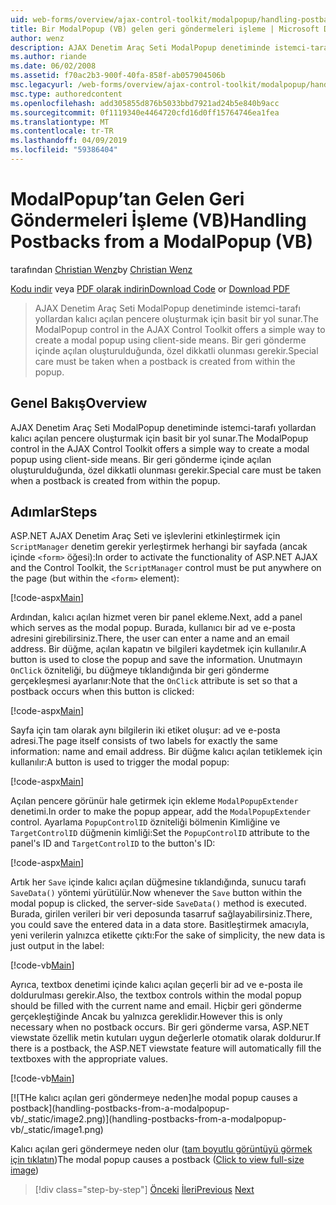 ```yaml
---
uid: web-forms/overview/ajax-control-toolkit/modalpopup/handling-postbacks-from-a-modalpopup-vb
title: Bir ModalPopup (VB) gelen geri göndermeleri işleme | Microsoft Docs
author: wenz
description: AJAX Denetim Araç Seti ModalPopup denetiminde istemci-tarafı yollardan kalıcı açılan pencere oluşturmak için basit bir yol sunar. Bir pos olduğunda özel dikkatli olunması gerekir...
ms.author: riande
ms.date: 06/02/2008
ms.assetid: f70ac2b3-900f-40fa-858f-ab057904506b
msc.legacyurl: /web-forms/overview/ajax-control-toolkit/modalpopup/handling-postbacks-from-a-modalpopup-vb
msc.type: authoredcontent
ms.openlocfilehash: add305855d876b5033bbd7921ad24b5e840b9acc
ms.sourcegitcommit: 0f1119340e4464720cfd16d0ff15764746ea1fea
ms.translationtype: MT
ms.contentlocale: tr-TR
ms.lasthandoff: 04/09/2019
ms.locfileid: "59386404"
---
```

# <a name="handling-postbacks-from-a-modalpopup-vb"></a><span data-ttu-id="14b91-104">ModalPopup’tan Gelen Geri Göndermeleri İşleme (VB)</span><span class="sxs-lookup"><span data-stu-id="14b91-104">Handling Postbacks from a ModalPopup (VB)</span></span>

<span data-ttu-id="14b91-105">tarafından [Christian Wenz](https://github.com/wenz)</span><span class="sxs-lookup"><span data-stu-id="14b91-105">by [Christian Wenz](https://github.com/wenz)</span></span>

<span data-ttu-id="14b91-106">[Kodu indir](http://download.microsoft.com/download/2/4/0/24052038-f942-4336-905b-b60ae56f0dd5/ModalPopup3.vb.zip) veya [PDF olarak indirin](http://download.microsoft.com/download/b/6/a/b6ae89ee-df69-4c87-9bfb-ad1eb2b23373/modalpopup3VB.pdf)</span><span class="sxs-lookup"><span data-stu-id="14b91-106">[Download Code](http://download.microsoft.com/download/2/4/0/24052038-f942-4336-905b-b60ae56f0dd5/ModalPopup3.vb.zip) or [Download PDF](http://download.microsoft.com/download/b/6/a/b6ae89ee-df69-4c87-9bfb-ad1eb2b23373/modalpopup3VB.pdf)</span></span>

> <span data-ttu-id="14b91-107">AJAX Denetim Araç Seti ModalPopup denetiminde istemci-tarafı yollardan kalıcı açılan pencere oluşturmak için basit bir yol sunar.</span><span class="sxs-lookup"><span data-stu-id="14b91-107">The ModalPopup control in the AJAX Control Toolkit offers a simple way to create a modal popup using client-side means.</span></span> <span data-ttu-id="14b91-108">Bir geri gönderme içinde açılan oluşturulduğunda, özel dikkatli olunması gerekir.</span><span class="sxs-lookup"><span data-stu-id="14b91-108">Special care must be taken when a postback is created from within the popup.</span></span>


## <a name="overview"></a><span data-ttu-id="14b91-109">Genel Bakış</span><span class="sxs-lookup"><span data-stu-id="14b91-109">Overview</span></span>

<span data-ttu-id="14b91-110">AJAX Denetim Araç Seti ModalPopup denetiminde istemci-tarafı yollardan kalıcı açılan pencere oluşturmak için basit bir yol sunar.</span><span class="sxs-lookup"><span data-stu-id="14b91-110">The ModalPopup control in the AJAX Control Toolkit offers a simple way to create a modal popup using client-side means.</span></span> <span data-ttu-id="14b91-111">Bir geri gönderme içinde açılan oluşturulduğunda, özel dikkatli olunması gerekir.</span><span class="sxs-lookup"><span data-stu-id="14b91-111">Special care must be taken when a postback is created from within the popup.</span></span>

## <a name="steps"></a><span data-ttu-id="14b91-112">Adımlar</span><span class="sxs-lookup"><span data-stu-id="14b91-112">Steps</span></span>

<span data-ttu-id="14b91-113">ASP.NET AJAX Denetim Araç Seti ve işlevlerini etkinleştirmek için `ScriptManager` denetim gerekir yerleştirmek herhangi bir sayfada (ancak içinde `<form>` öğesi):</span><span class="sxs-lookup"><span data-stu-id="14b91-113">In order to activate the functionality of ASP.NET AJAX and the Control Toolkit, the `ScriptManager` control must be put anywhere on the page (but within the `<form>` element):</span></span>

[!code-aspx[Main](handling-postbacks-from-a-modalpopup-vb/samples/sample1.aspx)]

<span data-ttu-id="14b91-114">Ardından, kalıcı açılan hizmet veren bir panel ekleme.</span><span class="sxs-lookup"><span data-stu-id="14b91-114">Next, add a panel which serves as the modal popup.</span></span> <span data-ttu-id="14b91-115">Burada, kullanıcı bir ad ve e-posta adresini girebilirsiniz.</span><span class="sxs-lookup"><span data-stu-id="14b91-115">There, the user can enter a name and an email address.</span></span> <span data-ttu-id="14b91-116">Bir düğme, açılan kapatın ve bilgileri kaydetmek için kullanılır.</span><span class="sxs-lookup"><span data-stu-id="14b91-116">A button is used to close the popup and save the information.</span></span> <span data-ttu-id="14b91-117">Unutmayın `OnClick` özniteliği, bu düğmeye tıklandığında bir geri gönderme gerçekleşmesi ayarlanır:</span><span class="sxs-lookup"><span data-stu-id="14b91-117">Note that the `OnClick` attribute is set so that a postback occurs when this button is clicked:</span></span>

[!code-aspx[Main](handling-postbacks-from-a-modalpopup-vb/samples/sample2.aspx)]

<span data-ttu-id="14b91-118">Sayfa için tam olarak aynı bilgilerin iki etiket oluşur: ad ve e-posta adresi.</span><span class="sxs-lookup"><span data-stu-id="14b91-118">The page itself consists of two labels for exactly the same information: name and email address.</span></span> <span data-ttu-id="14b91-119">Bir düğme kalıcı açılan tetiklemek için kullanılır:</span><span class="sxs-lookup"><span data-stu-id="14b91-119">A button is used to trigger the modal popup:</span></span>

[!code-aspx[Main](handling-postbacks-from-a-modalpopup-vb/samples/sample3.aspx)]

<span data-ttu-id="14b91-120">Açılan pencere görünür hale getirmek için ekleme `ModalPopupExtender` denetimi.</span><span class="sxs-lookup"><span data-stu-id="14b91-120">In order to make the popup appear, add the `ModalPopupExtender` control.</span></span> <span data-ttu-id="14b91-121">Ayarlama `PopupControlID` özniteliği bölmenin Kimliğine ve `TargetControlID` düğmenin kimliği:</span><span class="sxs-lookup"><span data-stu-id="14b91-121">Set the `PopupControlID` attribute to the panel's ID and `TargetControlID` to the button's ID:</span></span>

[!code-aspx[Main](handling-postbacks-from-a-modalpopup-vb/samples/sample4.aspx)]

<span data-ttu-id="14b91-122">Artık her `Save` içinde kalıcı açılan düğmesine tıklandığında, sunucu tarafı `SaveData()` yöntemi yürütülür.</span><span class="sxs-lookup"><span data-stu-id="14b91-122">Now whenever the `Save` button within the modal popup is clicked, the server-side `SaveData()` method is executed.</span></span> <span data-ttu-id="14b91-123">Burada, girilen verileri bir veri deposunda tasarruf sağlayabilirsiniz.</span><span class="sxs-lookup"><span data-stu-id="14b91-123">There, you could save the entered data in a data store.</span></span> <span data-ttu-id="14b91-124">Basitleştirmek amacıyla, yeni verilerin yalnızca etikette çıktı:</span><span class="sxs-lookup"><span data-stu-id="14b91-124">For the sake of simplicity, the new data is just output in the label:</span></span>

[!code-vb[Main](handling-postbacks-from-a-modalpopup-vb/samples/sample5.vb)]

<span data-ttu-id="14b91-125">Ayrıca, textbox denetimi içinde kalıcı açılan geçerli bir ad ve e-posta ile doldurulması gerekir.</span><span class="sxs-lookup"><span data-stu-id="14b91-125">Also, the textbox controls within the modal popup should be filled with the current name and email.</span></span> <span data-ttu-id="14b91-126">Hiçbir geri gönderme gerçekleştiğinde Ancak bu yalnızca gereklidir.</span><span class="sxs-lookup"><span data-stu-id="14b91-126">However this is only necessary when no postback occurs.</span></span> <span data-ttu-id="14b91-127">Bir geri gönderme varsa, ASP.NET viewstate özellik metin kutuları uygun değerlerle otomatik olarak doldurur.</span><span class="sxs-lookup"><span data-stu-id="14b91-127">If there is a postback, the ASP.NET viewstate feature will automatically fill the textboxes with the appropriate values.</span></span>

[!code-vb[Main](handling-postbacks-from-a-modalpopup-vb/samples/sample6.vb)]


[![T<span data-ttu-id="14b91-128">He kalıcı açılan geri göndermeye neden]</span><span class="sxs-lookup"><span data-stu-id="14b91-128">he modal popup causes a postback]</span></span>(handling-postbacks-from-a-modalpopup-vb/_static/image2.png)](handling-postbacks-from-a-modalpopup-vb/_static/image1.png)

<span data-ttu-id="14b91-129">Kalıcı açılan geri göndermeye neden olur ([tam boyutlu görüntüyü görmek için tıklatın](handling-postbacks-from-a-modalpopup-vb/_static/image3.png))</span><span class="sxs-lookup"><span data-stu-id="14b91-129">The modal popup causes a postback ([Click to view full-size image](handling-postbacks-from-a-modalpopup-vb/_static/image3.png))</span></span>

> [!div class="step-by-step"]
> <span data-ttu-id="14b91-130">[Önceki](using-modalpopup-with-a-repeater-control-vb.md)
> [İleri](positioning-a-modalpopup-vb.md)</span><span class="sxs-lookup"><span data-stu-id="14b91-130">[Previous](using-modalpopup-with-a-repeater-control-vb.md)
[Next](positioning-a-modalpopup-vb.md)</span></span>
